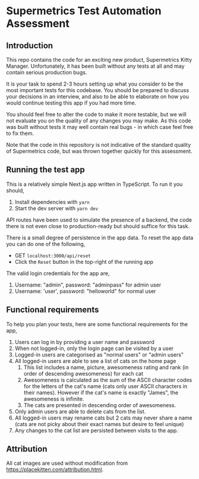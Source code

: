 # Supermetrics Test Automation Assessment

## Introduction

This repo contains the code for an exciting new product, Supermetrics Kitty Manager. Unfortunately, it has been built without any tests at all and may contain serious production bugs.

It is your task to spend 2-3 hours setting up what you consider to be the most important tests for this codebase. You should be prepared to discuss your decisions in an interview, and also to be able to elaborate on how you would continue testing this app if you had more time.

You should feel free to alter the code to make it more testable, but we will not evaluate you on the quality of any changes you may make. As this code was built without tests it may well contain real bugs - in which case feel free to fix them.

Note that the code in this repository is not indicative of the standard quality of Supermetrics code, but was thrown together quickly for this assessment.

## Running the test app

This is a relatively simple Next.js app written in TypeScript. To run it you should,

1. Install dependencies with `yarn`
2. Start the dev server with `yarn dev`

API routes have been used to simulate the presence of a backend, the code there is not even close to production-ready but should suffice for this task.

There is a small degree of persistence in the app data. To reset the app data you can do one of the following,

-   GET `localhost:3000/api/reset`
-   Click the `Reset` button in the top-right of the running app

The valid login credentials for the app are,

1. Username: "admin", password: "adminpass" for admin user
2. Username: 'user', password: "helloworld" for normal user

## Functional requirements

To help you plan your tests, here are some functional requirements for the app,

1.  Users can log in by providing a user name and password
2.  When not logged-in, only the login page can be visited by a user
3.  Logged-in users are categorised as "normal users" or "admin users"
4.  All logged-in users are able to see a list of cats on the home page
    1. This list includes a name, picture, awesomeness rating and rank (in order of descending awesomeness) for each cat
    2. Awesomeness is calculated as the sum of the ASCII character codes for the letters of the cat's name (cats only user ASCII characters in their names). However if the cat's name is exactly "James", the awesomeness is infinite.
    3. The cats are presented in descending order of awesomeness.
5.  Only admin users are able to delete cats from the list.
6.  All logged-in users may rename cats but 2 cats may never share a name (cats are not picky about their exact names but desire to feel unique)
7.  Any changes to the cat list are persisted between visits to the app.

## Attribution

All cat images are used without modification from https://placekitten.com/attribution.html.
